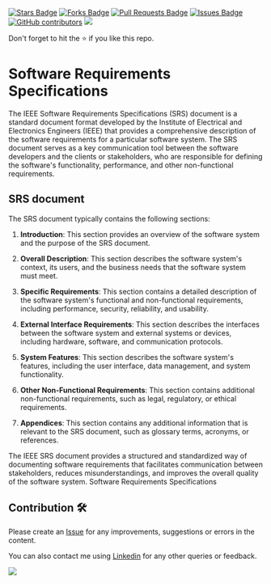<a href="https://github.com/drshahizan/software-engineering/stargazers"><img src="https://img.shields.io/github/stars/drshahizan/software-engineering" alt="Stars Badge"/></a>
<a href="https://github.com/drshahizan/software-engineering/network/members"><img src="https://img.shields.io/github/forks/drshahizan/software-engineering" alt="Forks Badge"/></a>
<a href="https://github.com/drshahizan/software-engineering/pulls"><img src="https://img.shields.io/github/issues-pr/drshahizan/software-engineering" alt="Pull Requests Badge"/></a>
<a href="https://github.com/drshahizan/software-engineering/issues"><img src="https://img.shields.io/github/issues/drshahizan/software-engineering" alt="Issues Badge"/></a>
<a href="https://github.com/drshahizan/software-engineering/graphs/contributors"><img alt="GitHub contributors" src="https://img.shields.io/github/contributors/drshahizan/software-engineering?color=2b9348"></a>
![](https://visitor-badge.glitch.me/badge?page_id=drshahizan/software-engineering)

Don't forget to hit the :star: if you like this repo.

# Software Requirements Specifications 
The IEEE Software Requirements Specifications (SRS) document is a standard document format developed by the Institute of Electrical and Electronics Engineers (IEEE) that provides a comprehensive description of the software requirements for a particular software system. The SRS document serves as a key communication tool between the software developers and the clients or stakeholders, who are responsible for defining the software's functionality, performance, and other non-functional requirements.

## SRS document
The SRS document typically contains the following sections:

1. **Introduction**: This section provides an overview of the software system and the purpose of the SRS document.

2. **Overall Description**: This section describes the software system's context, its users, and the business needs that the software system must meet.

3. **Specific Requirements**: This section contains a detailed description of the software system's functional and non-functional requirements, including performance, security, reliability, and usability.

4. **External Interface Requirements**: This section describes the interfaces between the software system and external systems or devices, including hardware, software, and communication protocols.

5. **System Features**: This section describes the software system's features, including the user interface, data management, and system functionality.

6. **Other Non-Functional Requirements**: This section contains additional non-functional requirements, such as legal, regulatory, or ethical requirements.

7. **Appendices**: This section contains any additional information that is relevant to the SRS document, such as glossary terms, acronyms, or references.

The IEEE SRS document provides a structured and standardized way of documenting software requirements that facilitates communication between stakeholders, reduces misunderstandings, and improves the overall quality of the software system.
Software Requirements Specifications

## Contribution 🛠️
Please create an [Issue](https://github.com/drshahizan/software-engineering/issues) for any improvements, suggestions or errors in the content.

You can also contact me using [Linkedin](https://www.linkedin.com/in/drshahizan/) for any other queries or feedback.

![](https://visitor-badge.glitch.me/badge?page_id=drshahizan)

